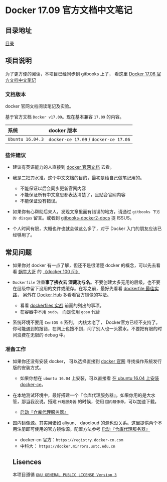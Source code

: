 # Docker 17.09 官方文档中文笔记

## 目录地址

[目录](SUMMARY.MD)

## 项目说明

为了更方便的阅读，本项目已经同步到 gitbooks 上了， 看这里 [Docker 17.06 官方文档中文笔记](https://docker2.octowhale.com)

### 文档版本

docker 官网文档阅读笔记及实验。

基于官方文档 `Docker v17.09`。现在基本兼容 `17.09` 的内容。

| 系统     | docker 版本     |
| :------------- | :------------- |
| `Ubuntu 16.04.3` | `docker-ce 17.09` / `docker-ce 17.06` |

### 些许建议

+ 建议有英语能力的人直接到 [docker 官网文档](https://docs.docker.com) 去看。

+ 我是二把刀水准，这个中文文档的目的，最初是给自己做笔记用的。
  + 不能保证以后会同步更新官网内容
  + 不能保证所有中文意思都表达清楚了，且贴合官网内容
  + 不能保证没有错误。

+ 如果你有心帮助后来人，发现文章里面有错误的地方，请通过 `gitbooks 下方的 disqus` 留言。或者到 [gitbooks-docker2-docs](hhttps://github.com/octowhale/gitbooks-docker2-docs/issues) 提 ISSUS。

+ 个人时间有限，大概也许也就会做这么多了，对于 Docker 入门的朋友应该已经够用了。

## 常见问题

+ 如果你对 docker 有一点了解，但还不是很清楚 docker 的概念，可以先去看看 [蜗牛大哥](https://blog.lab99.org) 的 [《docker 100 问》](https://blog.lab99.org/post/docker-2016-07-14-faq.html)

+ `Dockerfile` 注重**事了拂衣去 深藏功与名**。不要创建太多无用的层级，也不要在层级中留下没用的文件或缓存。在写之前，最好先看看 [dockerfile 最佳实践](./002.user_guide/002.work_with_images/001.dockerfile_best-practices.md)， 另外在 [Docker Hub](https://hub.docker.com) 多看看官方镜像的写法。
  + 看看 [dockerfiles 实战](998.dockerfiles/README.md) 前面的列出的事项。
  + 在容器中不用 `sudo`， 而是使用 `gosu` 代替

+ 系统环境不要用 `CentOS 6` 系列。 内核太老了， Docker官方已经不支持了。你可能遇到的报错，在网上也搜不到，问了别人也一头雾水。不要把有限的时间浪费在无限的 debug 中。

### 准备工作

+ 如果你还没有安装 docker， 可以选择直接到 [docker 官网](https://docs.docker.com/engine/installation/) 寻找操作系统发行版的安装方式。
  + 如果你想在 `ubuntu 16.04` 上安装，可以直接看 [在 ubuntu 16.04 上安装 docker-ce](000.get_docker/000.install-docker-ce.md)。

+ 在本地测试环境中，最好搭建一个『仓库代理服务器』。如果你用的是大水管，那当我没说。搭建 `代理服务器` 的时候，使用 `国内镜像源`，可以加速下载。
  + [启动『仓库代理服务器』](999.examples/002.registry_proxy/registry_proxy.md)

+ 国内镜像源。其实用诸如 aliyun、 daocloud 的源也没关系。这里提供两个不用注册即可使用的官方镜像源。配置方法参考 [启动『仓库代理服务器』](999.examples/002.registry_proxy/registry_proxy.md)
  + docker-cn 官方：`https://registry.docker-cn.com`
  + 中科大： `https://docker.mirrors.ustc.edu.cn`


  ## Lisences

  本项目遵循 [`GNU GENERAL PUBLIC LICENSE Version 3`](./LICENSE)